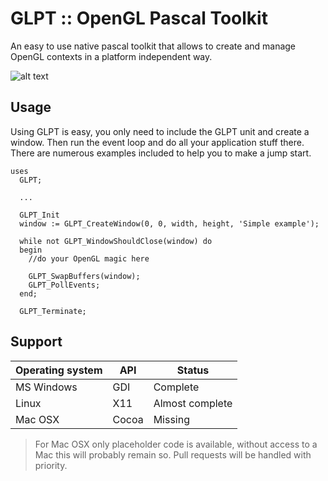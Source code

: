 # GLPT :: OpenGL Pascal Toolkit

An easy to use native pascal toolkit that allows to create and manage OpenGL contexts in a platform independent way.

![alt text](https://github.com/daar/GLPT/blob/master/image/simple.png "GLPT in action")

## Usage
Using GLPT is easy, you only need to include the GLPT unit and create a window. Then run the event loop and do all your application stuff there. There are numerous examples included to help you to make a jump start.

    uses
      GLPT;
  
      ...

      GLPT_Init
      window := GLPT_CreateWindow(0, 0, width, height, 'Simple example');

      while not GLPT_WindowShouldClose(window) do
      begin
        //do your OpenGL magic here

        GLPT_SwapBuffers(window);
        GLPT_PollEvents;
      end;

      GLPT_Terminate;

## Support

| Operating system | API   | Status           |
|------------------|-------|------------------|
| MS Windows       | GDI   | Complete         |
| Linux            | X11   | Almost complete  |
| Mac OSX          | Cocoa | Missing          |

> For Mac OSX only placeholder code is available, without access to a Mac this will probably remain so. Pull requests will be handled with priority.
